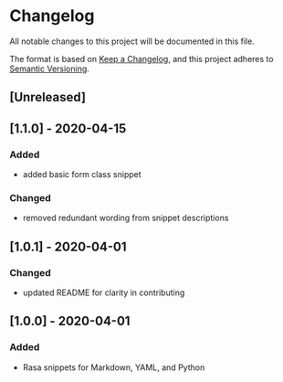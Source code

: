 # Changelog

All notable changes to this project will be documented in this file.

The format is based on [Keep a Changelog](https://keepachangelog.com/en/1.0.0/),
and this project adheres to [Semantic Versioning](https://semver.org/spec/v2.0.0.html).

## [Unreleased]

## [1.1.0] - 2020-04-15

### Added
- added basic form class snippet

### Changed
- removed redundant wording from snippet descriptions

## [1.0.1] - 2020-04-01

### Changed
- updated README for clarity in contributing

## [1.0.0] - 2020-04-01

### Added

- Rasa snippets for Markdown, YAML, and Python
